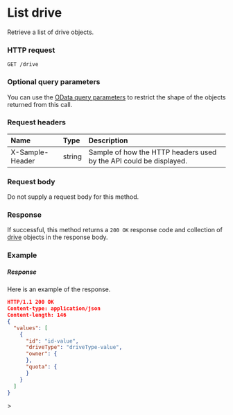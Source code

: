 # List drive

Retrieve a list of drive objects.
### HTTP request
```http
GET /drive
```
### Optional query parameters
You can use the [OData query parameters](odata-optional-query-parameters.md) to restrict the shape of the objects returned from this call.
### Request headers
| Name       | Type | Description|
|:-----------|:------|:----------|
| X-Sample-Header  | string  | Sample of how the HTTP headers used by the API could be displayed.|

### Request body
Do not supply a request body for this method.
### Response
If successful, this method returns a `200 OK` response code and collection of [drive](../resources/drive.md) objects in the response body.
### Example
##### Response
Here is an example of the response.
```json
HTTP/1.1 200 OK
Content-type: application/json
Content-length: 146
{
  "values": [
    {
      "id": "id-value",
      "driveType": "driveType-value",
      "owner": {
      },
      "quota": {
      }
    }
  ]
}
```

<!-- uuid: f22f065e-1557-4767-b144-7fe27c2ff7c7
2015-10-12 21:30:00 UTC -->>
